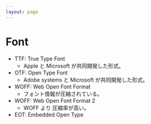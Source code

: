 ```yaml
---
layout: page
---
```


# Font

* TTF: True Type Font
    * Apple と Microsoft が共同開発した形式。
* OTF: Open Type Font
    * Adobe systems と Microsoft が共同開発した形式。
* WOFF: Web Open Font Format
    * フォント情報が圧縮されている。
* WOFF: Web Open Font Format 2
    * WOFF より 圧縮率が高い。
* EOT: Embedded Open Type
